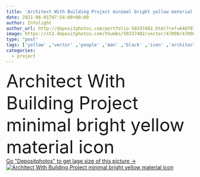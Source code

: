 ```yaml
---
title: 'Architect With Building Project minimal bright yellow material icon'
date: 2021-06-01T07:54:08+00:00
author: Infolight
author_url: http://depositphotos.com/portfolio-50337402.html?ref=64678756
image: https://st2.depositphotos.com/thumbs/50337402/vector/47090/470906470/api_thumb_450.jpg?forcejpeg=true
type: "post"
tags: ['yellow' ,'vector' ,'people' ,'man' ,'black' ,'icon' ,'architecture' ,'building' ,'project' ,'architect' ,'buildings' ,'standing' ,'logo' ,'projection' ,'minimal' ,'eps' ,'premium' ,'Architects' ,'humanpictos' ]
categories: 
  - project
---
```

<div aling="center">
            <font size="60"> Architect With Building Project minimal bright yellow material icon</font>   
</div>
<div>
    <a href='https://depositphotos.com/470906470/stock-illustration-architect-building-project-minimal-bright.html?ref=64678756' target=_blank > Go "Depositphotos" to get lage size of this picture ->
        <img href='https://depositphotos.com/470906470/stock-illustration-architect-building-project-minimal-bright.html?ref=64678756' src='https://st2.depositphotos.com/50337402/47090/v/950/depositphotos_470906470-stock-illustration-architect-building-project-minimal-bright.jpg?forcejpeg=true' alt='Architect With Building Project minimal bright yellow material icon' >
    </a>
</div>
